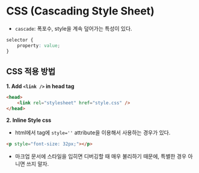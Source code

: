 # CSS (Cascading Style Sheet)

-   `cascade`: 폭포수, style을 계속 덮어가는 특성이 있다.

```css
selector {
    property: value;
}
```

## CSS 적용 방법

**1. Add `<link />` in head tag**

```html
<head>
    <link rel="stylesheet" href="style.css" />
</head>
```

**2. Inline Style css**

-   html에서 tag에 `style=''` attribute을 이용해서 사용하는 경우가 있다.

```html
<p style="font-size: 32px;"></p>
```

-   마크업 문서에 스타일을 입히면 디버깅할 때 매우 불리하기 때문에, 특별한 경우 아니면 쓰지 말자.
